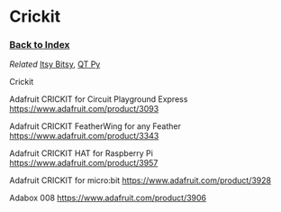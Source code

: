 
# Crickit

### [Back to Index](index.md)

*Related* [Itsy Bitsy](itsy_bitsy.md), [QT Py](qt_py.md)


Crickit

Adafruit CRICKIT for Circuit Playground Express
https://www.adafruit.com/product/3093

Adafruit CRICKIT FeatherWing for any Feather
https://www.adafruit.com/product/3343

Adafruit CRICKIT HAT for Raspberry Pi
https://www.adafruit.com/product/3957

Adafruit CRICKIT for micro:bit
https://www.adafruit.com/product/3928

Adabox 008 https://www.adafruit.com/product/3906


